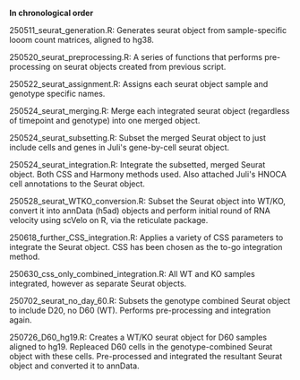 **In chronological order**

250511_seurat_generation.R: Generates seurat object from sample-specific looom count matrices, aligned to hg38.

250520_seurat_preprocessing.R: A series of functions that performs pre-processing on seurat objects created from previous script.

250522_seurat_assignment.R: Assigns each seurat object sample and genotype specific names.

250524_seurat_merging.R: Merge each integrated seurat object (regardless of timepoint and genotype) into one merged object.

250524_seurat_subsetting.R: Subset the merged Seurat object to just include cells and genes in Juli's gene-by-cell seurat object.

250524_seurat_integration.R: Integrate the subsetted, merged Seurat object. Both CSS and Harmony methods used. Also attached Juli's HNOCA cell annotations to the Seurat object.

250528_seurat_WTKO_conversion.R: Subset the Seurat object into WT/KO, convert it into annData (h5ad) objects and perform initial round of RNA velocity using scVelo on R, via the reticulate package.

250618_further_CSS_integration.R: Applies a variety of CSS parameters to integrate the Seurat object. CSS has been chosen as the to-go integration method.

250630_css_only_combined_integration.R: All WT and KO samples integrated, however as separate Seurat objects.

250702_seurat_no_day_60.R: Subsets the genotype combined Seurat object to include D20, no D60 (WT). Performs pre-processing and integration again.  

250726_D60_hg19.R: Creates a WT/KO seurat object for D60 samples aligned to hg19. Repleaced D60 cells in the genotype-combined Seurat object with these cells. Pre-processed and integrated the resultant Seurat object and converted it to annData.
